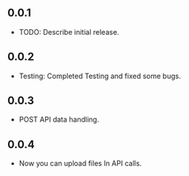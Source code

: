 ## 0.0.1

* TODO: Describe initial release.
## 0.0.2

* Testing: Completed Testing and fixed some bugs.

## 0.0.3

* POST API data handling.

## 0.0.4

* Now you can upload files In API calls.
